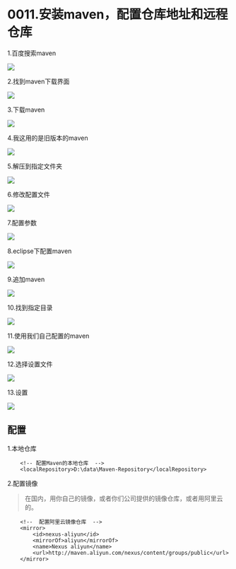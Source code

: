 # 0011.安装maven，配置仓库地址和远程仓库

1.百度搜索maven

![](https://my-markdown-picgo.oss-cn-shenzhen.aliyuncs.com/img/20200415220052.png)


2.找到maven下载界面

![](https://my-markdown-picgo.oss-cn-shenzhen.aliyuncs.com/img/20200415220105.png)


3.下载maven

![](https://my-markdown-picgo.oss-cn-shenzhen.aliyuncs.com/img/20200415220119.png)


4.我这用的是旧版本的maven

![](https://my-markdown-picgo.oss-cn-shenzhen.aliyuncs.com/img/20200415220131.png)


5.解压到指定文件夹

![](https://my-markdown-picgo.oss-cn-shenzhen.aliyuncs.com/img/20200415220145.png)


6.修改配置文件

![](https://my-markdown-picgo.oss-cn-shenzhen.aliyuncs.com/img/20200415220159.png)


7.配置参数

![](https://my-markdown-picgo.oss-cn-shenzhen.aliyuncs.com/img/20200415220215.png)


8.eclipse下配置maven

![](https://my-markdown-picgo.oss-cn-shenzhen.aliyuncs.com/img/20200415220240.png)


9.追加maven

![](https://my-markdown-picgo.oss-cn-shenzhen.aliyuncs.com/img/20200415220255.png)


10.找到指定目录

![](https://my-markdown-picgo.oss-cn-shenzhen.aliyuncs.com/img/20200415220309.png)


11.使用我们自己配置的maven

![](https://my-markdown-picgo.oss-cn-shenzhen.aliyuncs.com/img/20200415220324.png)


12.选择设置文件

![](https://my-markdown-picgo.oss-cn-shenzhen.aliyuncs.com/img/20200415220339.png)


13.设置

![](https://my-markdown-picgo.oss-cn-shenzhen.aliyuncs.com/img/20200415220354.png)


## 配置

1.本地仓库

```
	<!-- 配置Maven的本地仓库  -->
	<localRepository>D:\data\Maven-Repository</localRepository>
```

2.配置镜像

> 在国内，用你自己的镜像，或者你们公司提供的镜像仓库，或者用阿里云的。

```
	<!--  配置阿里云镜像仓库  -->
	<mirror>
		<id>nexus-aliyun</id>
		<mirrorOf>aliyun</mirrorOf>
		<name>Nexus aliyun</name>
		<url>http://maven.aliyun.com/nexus/content/groups/public</url>
	</mirror>
```